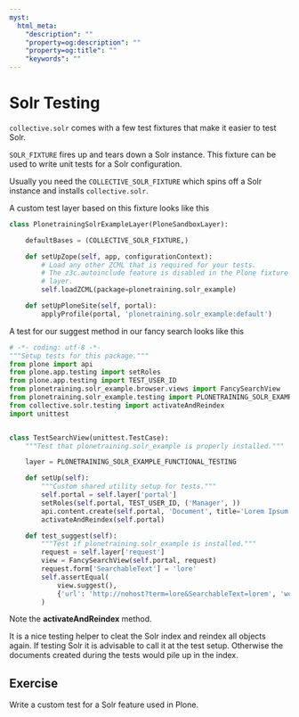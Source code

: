 ```yaml
---
myst:
  html_meta:
    "description": ""
    "property=og:description": ""
    "property=og:title": ""
    "keywords": ""
---
```


# Solr Testing

`collective.solr` comes with a few test fixtures that make it easier to test Solr.

`SOLR_FIXTURE` fires up and tears down a Solr instance.
This fixture can be used to write unit tests for a Solr configuration.

Usually you need the `COLLECTIVE_SOLR_FIXTURE` which spins off a Solr instance and installs `collective.solr`.

A custom test layer based on this fixture looks like this

```python
class PlonetrainingSolrExampleLayer(PloneSandboxLayer):

    defaultBases = (COLLECTIVE_SOLR_FIXTURE,)

    def setUpZope(self, app, configurationContext):
        # Load any other ZCML that is required for your tests.
        # The z3c.autoinclude feature is disabled in the Plone fixture base
        # layer.
        self.loadZCML(package=plonetraining.solr_example)

    def setUpPloneSite(self, portal):
        applyProfile(portal, 'plonetraining.solr_example:default')
```

A test for our suggest method in our fancy search looks like this

```python
# -*- coding: utf-8 -*-
"""Setup tests for this package."""
from plone import api
from plone.app.testing import setRoles
from plone.app.testing import TEST_USER_ID
from plonetraining.solr_example.browser.views import FancySearchView
from plonetraining.solr_example.testing import PLONETRAINING_SOLR_EXAMPLE_FUNCTIONAL_TESTING  # noqa
from collective.solr.testing import activateAndReindex
import unittest


class TestSearchView(unittest.TestCase):
    """Test that plonetraining.solr_example is properly installed."""

    layer = PLONETRAINING_SOLR_EXAMPLE_FUNCTIONAL_TESTING

    def setUp(self):
        """Custom shared utility setup for tests."""
        self.portal = self.layer['portal']
        setRoles(self.portal, TEST_USER_ID, ('Manager', ))
        api.content.create(self.portal, 'Document', title='Lorem Ipsum')
        activateAndReindex(self.portal)

    def test_suggest(self):
        """Test if plonetraining.solr_example is installed."""
        request = self.layer['request']
        view = FancySearchView(self.portal, request)
        request.form['SearchableText'] = 'lore'
        self.assertEqual(
            view.suggest(),
            {'url': 'http://nohost?term=lore&SearchableText=lorem', 'word': u'lorem'}
        )
```

Note the **activateAndReindex** method.

It is a nice testing helper to cleat the Solr index and reindex all objects again.
If testing Solr it is advisable to call it at the test setup.
Otherwise the documents created during the tests would pile up in the index.

## Exercise

Write a custom test for a Solr feature used in Plone.
